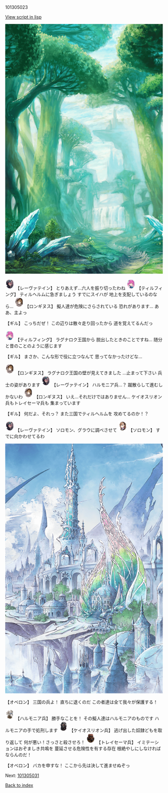101305023

[View script in lisp](../scripts/101305023.txt)

![forest.png](../images/backgrounds/forest.png)

<img src="../images/units/3100211.png" alt="3100211.png" height="34"/>
【レーヴァテイン】
とりあえず…六人を振り切ったわね

<img src="../images/units/3101411.png" alt="3101411.png" height="34"/>
【ティルフィング】
ティルヘルムに急ぎましょう
すでにスイハが
地上を支配しているのなら…

<img src="../images/units/3300111.png" alt="3300111.png" height="34"/>
【ロンギヌス】
擬人達が危険にさらされている
恐れがあります…
ああ、主よっ

【ギル】
こっちだぜ！
この辺りは散々走り回ったから
道を覚えてるんだっ

<img src="../images/units/3101411.png" alt="3101411.png" height="34"/>
【ティルフィング】
ラグナロク王国から
脱出したときのことですね…
随分と昔のことのように感じます

【ギル】
まさか、こんな形で役に立つなんて
思ってなかったけどな…

<img src="../images/units/3300111.png" alt="3300111.png" height="34"/>
【ロンギヌス】
ラグナロク王国の壁が見えてきました
…止まって下さい
兵士の姿があります

<img src="../images/units/3100211.png" alt="3100211.png" height="34"/>
【レーヴァテイン】
ハルモニア兵…？
蹴散らして進むしかないわ

<img src="../images/units/3300111.png" alt="3300111.png" height="34"/>
【ロンギヌス】
いえ…それだけではありません…
ケイオスリオン兵もトレイセーマ兵も
集まっています

【ギル】
何だよ、それっ？
また三国でティルヘルムを
攻めてるのか！？

<img src="../images/units/3100211.png" alt="3100211.png" height="34"/>
【レーヴァテイン】
ソロモン、グラウに調べさせて

<img src="../images/units/3503111.png" alt="3503111.png" height="34"/>
【ソロモン】
すでに向かわせてるわ

![fairy_world.png](../images/backgrounds/fairy_world.png)

【オベロン】
三国の兵よ！
直ちに退くのだ
この者達は全て我々が保護する！

<img src="../images/units/3810001.png" alt="3810001.png" height="34"/>
【ハルモニア兵】
勝手なことを！
その擬人達はハルモニアのものです
ハルモニアの手で処刑します

<img src="../images/units/3820001.png" alt="3820001.png" height="34"/>
【ケイオスリオン兵】
逃げ出した奴隷どもを取り返して
何が悪い！さっさと殺させろ！

<img src="../images/units/3830001.png" alt="3830001.png" height="34"/>
【トレイセーマ兵】
イミテーションはおぞましき共鳴を
蔓延させる危険性を有する存在
根絶やしにしなければならんのだ！

【オベロン】
バカを申すな！
ここから先は決して進ませぬぞっ

Next: [101305031](101305031.md)

[Back to index](index.md)
